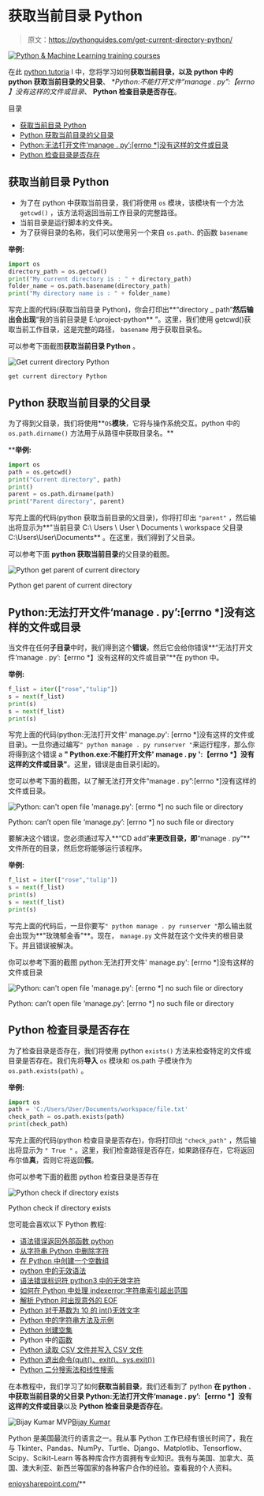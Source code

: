 # 获取当前目录 Python

> 原文：<https://pythonguides.com/get-current-directory-python/>

[![Python & Machine Learning training courses](img/49ec9c6da89a04c9f45bab643f8c765c.png)](https://sharepointsky.teachable.com/p/python-and-machine-learning-training-course)

在此 [python tutoria](https://pythonguides.com/python-hello-world-program/) l 中，您将学习如何**获取当前目录，以及 python 中的 python 获取当前目录的父目录**、 **Python:不能打开文件“manage . py”:【errno *】没有这样的文件或目录**、 **Python 检查目录是否存在**。

目录

[](#)

*   [获取当前目录 Python](#Get_current_directory_Python "Get current directory Python")
*   [Python 获取当前目录的父目录](#Python_get_parent_of_current_directory "Python get parent of current directory")
*   [Python:无法打开文件‘manage . py’:[errno *]没有这样的文件或目录](#Python_cant_open_file_managepy_errno_no_such_file_or_directory "Python: can’t open file ‘manage.py’: [errno *] no such file or directory")
*   [Python 检查目录是否存在](#Python_check_if_directory_exists "Python check if directory exists")

## 获取当前目录 Python

*   为了在 python 中获取当前目录，我们将使用 `os` 模块，该模块有一个方法 `getcwd()` ，该方法将返回当前工作目录的完整路径。
*   当前目录是运行脚本的文件夹。
*   为了获得目录的名称，我们可以使用另一个来自 `os.path.` 的函数 `basename`

**举例:**

```py
import os
directory_path = os.getcwd()
print("My current directory is : " + directory_path)
folder_name = os.path.basename(directory_path)
print("My directory name is : " + folder_name)
```

写完上面的代码(获取当前目录 Python)，你会打印出**“directory _ path”**然后输出会出现**“我的当前目录是 E:\project-python** ”。这里，我们使用 getcwd()获取当前工作目录，这是完整的路径， `basename` 用于获取目录名。

可以参考下面截图**获取当前目录 Python** 。

![Get current directory Python](img/cc8d8238974b4d0efed3b3b459e5d2ad.png "Get current directory Python")

`get current directory Python`

## Python 获取当前目录的父目录

为了得到父目录，我们将使用**`OS`**模块**，它将与操作系统交互。python 中的 `os.path.dirname()` 方法用于从路径中获取目录名。**

 ****举例:**

```py
import os
path = os.getcwd()
print("Current directory", path)
print()
parent = os.path.dirname(path)
print("Parent directory", parent)
```

写完上面的代码(python 获取当前目录的父目录)，你将打印出 `"parent"` ，然后输出将显示为**"当前目录 C:\ Users \ User \ Documents \ workspace 父目录 C:\Users\User\Documents** 。在这里，我们得到了父目录。

可以参考下面 **python 获取当前目录**的父目录的截图。

![Python get parent of current directory](img/c971277764458f13e9ef2180efc09ee4.png "Python get parent of current directory 1")

Python get parent of current directory

## Python:无法打开文件‘manage . py’:[errno *]没有这样的文件或目录

当文件在任何**子目录**中时，我们得到这个**错误**，然后它会给你错误**“无法打开文件‘manage . py’:【errno *】没有这样的文件或目录”**在 python 中。

**举例:**

```py
f_list = iter(["rose","tulip"])
s = next(f_list)
print(s)
s = next(f_list)
print(s)
```

写完上面的代码(python:无法打开文件' manage.py': [errno *]没有这样的文件或目录)。一旦你通过编写`" python manage . py runserver "`来运行程序，那么你将得到这个错误 a **" Python.exe:不能打开文件' manage . py ':【errno *】没有这样的文件或目录"**。这里，错误是由目录引起的。

您可以参考下面的截图，以了解无法打开文件“manage . py”:[errno *]没有这样的文件或目录。

![Python: can't open file 'manage.py': [errno *] no such file or directory](img/843da22b1d7001450ccee0d21a153130.png "Python cant open file manage.py no such file or directory")

Python: can’t open file ‘manage.py’: [errno *] no such file or directory

要解决这个错误，您必须通过写入**“CD add”**来更改目录，即**“manage . py”**文件所在的目录，然后您将能够运行该程序。

**举例:**

```py
f_list = iter(["rose","tulip"])
s = next(f_list)
print(s)
s = next(f_list)
print(s)
```

写完上面的代码后，一旦你要写`" python manage . py runserver "`那么输出就会出现为**"玫瑰郁金香"**。现在， `manage.py` 文件就在这个文件夹的根目录下。并且错误被解决。

你可以参考下面的截图 python:无法打开文件' manage.py': [errno *]没有这样的文件或目录

![Python: can't open file 'manage.py': [errno *] no such file or directory](img/88a864facf4d1b06755d8c5e056cf1b5.png "Python cant open file manage.py no such file or directory 1")

Python: can’t open file ‘manage.py’: [errno *] no such file or directory

## Python 检查目录是否存在

为了检查目录是否存在，我们将使用 python `exists()` 方法来检查特定的文件或目录是否存在。我们先将**导入** `os` 模块和 os.path 子模块作为 `os.path.exists(path)` 。

**举例:**

```py
import os
path = 'C:/Users/User/Documents/workspace/file.txt'
check_path = os.path.exists(path)
print(check_path)
```

写完上面的代码(python 检查目录是否存在)，你将打印出 `"check_path"` ，然后输出将显示为 `" True "` 。这里，我们检查路径是否存在，如果路径存在，它将返回布尔值**真**，否则它将返回**假**。

你可以参考下面的截图 python 检查目录是否存在

![Python check if directory exists](img/ac2cffb1bc7a4f2536f7c1858ca7418a.png "Python check if directory exists")

Python check if directory exists

您可能会喜欢以下 Python 教程:

*   [语法错误返回外部函数 python](https://pythonguides.com/syntaxerror-return-outside-function-python/)
*   [从字符串 Python 中删除字符](https://pythonguides.com/remove-character-from-string-python/)
*   [在 Python 中创建一个空数组](https://pythonguides.com/create-an-empty-array-in-python/)
*   [python 中的无效语法](https://pythonguides.com/invalid-syntax-in-python/)
*   [语法错误标识符 python3 中的无效字符](https://pythonguides.com/syntaxerror-invalid-character-in-identifier-python3/)
*   [如何在 Python 中处理 indexerror:字符串索引超出范围](https://pythonguides.com/indexerror-string-index-out-of-range-python/)
*   [解析 Python 时出现意外的 EOF](https://pythonguides.com/unexpected-eof-python/)
*   [Python 对于基数为 10 的 int()无效文字](https://pythonguides.com/python-invalid-literal-for-int-with-base-10/)
*   [Python 中的字符串方法及示例](https://pythonguides.com/string-methods-in-python/)
*   [Python 创建空集](https://pythonguides.com/python-create-empty-set/)
*   Python 中的[函数](https://pythonguides.com/function-in-python/)
*   [Python 读取 CSV 文件并写入 CSV 文件](https://pythonguides.com/python-read-csv-file/)
*   [Python 退出命令(quit()、exit()、sys.exit())](https://pythonguides.com/python-exit-command/)
*   [Python 二分搜索法和线性搜索](https://pythonguides.com/python-binary-search/)

在本教程中，我们学习了如何**获取当前目录**，我们还看到了 python **在 python** 、**中获取当前目录的父目录 Python:无法打开文件‘manage . py’:【errno *】没有这样的文件或目录**以及 **Python 检查目录是否存在**。

![Bijay Kumar MVP](img/9cb1c9117bcc4bbbaba71db8d37d76ef.png "Bijay Kumar MVP")[Bijay Kumar](https://pythonguides.com/author/fewlines4biju/)

Python 是美国最流行的语言之一。我从事 Python 工作已经有很长时间了，我在与 Tkinter、Pandas、NumPy、Turtle、Django、Matplotlib、Tensorflow、Scipy、Scikit-Learn 等各种库合作方面拥有专业知识。我有与美国、加拿大、英国、澳大利亚、新西兰等国家的各种客户合作的经验。查看我的个人资料。

[enjoysharepoint.com/](https://enjoysharepoint.com/)[](https://www.facebook.com/fewlines4biju "Facebook")[](https://www.linkedin.com/in/fewlines4biju/ "Linkedin")[](https://twitter.com/fewlines4biju "Twitter")**